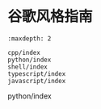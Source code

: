 # 谷歌风格指南

```{toctree}
:maxdepth: 2

cpp/index
python/index
shell/index
typescript/index
javascript/index
```


python/index

